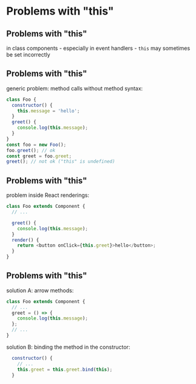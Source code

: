 # Problems with "this"

## Problems with "this"

in class components - especially in event handlers - `this` may sometimes be set incorrectly

## Problems with "this"

generic problem: method calls without method syntax:

```js
class Foo {
  constructor() {
    this.message = 'hello';
  }
  greet() {
    console.log(this.message);
  }
}
const foo = new Foo();
foo.greet(); // ok
const greet = foo.greet;
greet(); // not ok ("this" is undefined)
```

## Problems with "this"

problem inside React renderings:

```js
class Foo extends Component {
  // ...

  greet() {
    console.log(this.message);
  }
  render() {
    return <button onClick={this.greet}>hello</button>;
  }
}
```

## Problems with "this"

solution A: arrow methods:

```js
class Foo extends Component {
  // ...
  greet = () => {
    console.log(this.message);
  };
  // ...
}
```

solution B: binding the method in the constructor:

```js
  constructor() {
    // ...
    this.greet = this.greet.bind(this);
  }
```
